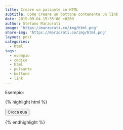 ```yaml
---
title: Creare un pulsante in HTML
subtitle: Come creare un bottone contenente un link
date: 2019-09-04 15:35:00 +0200
author: Stefano Marzorati
image: 'https://marzorati.co/img/html.png'
share-img: 'https://marzorati.co/img/html.png'
layout: post
categories:
  - html
tags:
  - esempio
  - codice
  - html
  - pulsante
  - bottone
  - link
---
```

Esempio:   

{% highlight html %}

<!DOCTYPE html>
<html>
   <head>
      <title>Titolo</title>
   </head>
   <body>
      <button onclick="window.location.href = 'https://www.google.com';">Clicca qua</button>
   </body>
</html>

{% endhighlight %}
